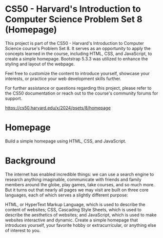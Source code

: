 # CS50 - Harvard's Introduction to Computer Science Problem Set 8 (Homepage)

This project is part of the CS50 - Harvard's Introduction to Computer Science course's Problem Set 8. It serves as an opportunity to apply the concepts learned in the course, including HTML, CSS, and JavaScript, to create a simple homepage. Bootstrap 5.3.3 was utilized to enhance the styling and layout of the webpage.

Feel free to customize the content to introduce yourself, showcase your interests, or practice your web development skills further.

For further assistance or questions regarding this project, please refer to the CS50 documentation or reach out to the course's community forums for support.

https://cs50.harvard.edu/x/2024/psets/8/homepage

# Homepage
Build a simple homepage using HTML, CSS, and JavaScript.

# Background

The internet has enabled incredible things: we can use a search engine to research anything imaginable, communicate with friends and family members around the globe, play games, take courses, and so much more. But it turns out that nearly all pages we may visit are built on three core languages, each of which serves a slightly different purpose:

HTML, or HyperText Markup Language, which is used to describe the content of websites;
CSS, Cascading Style Sheets, which is used to describe the aesthetics of websites; and
JavaScript, which is used to make websites interactive and dynamic.
Create a simple homepage that introduces yourself, your favorite hobby or extracurricular, or anything else of interest to you.

